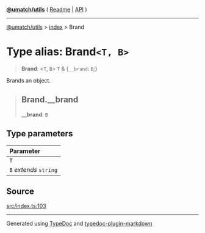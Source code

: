 [**@umatch/utils**](../../README.md) ( [Readme](../../README.md) \| [API](../../API.md) )

---

[@umatch/utils](../../API.md) > [index](../README.md) > Brand

# Type alias: Brand`<T, B>`

> **Brand**: \<`T`, `B`\> `T` & \{`__brand`: `B`;}

Brands an object.

> ## Brand.\_\_brand
>
> **\_\_brand**: `B`

## Type parameters

| Parameter              |
| :--------------------- |
| `T`                    |
| `B` _extends_ `string` |

## Source

[src/index.ts:103](https://github.com/umatch-oficial/utils/blob/a9008ad/src/index.ts#L103)

---

Generated using [TypeDoc](https://typedoc.org/) and [typedoc-plugin-markdown](https://www.npmjs.com/package/typedoc-plugin-markdown)
